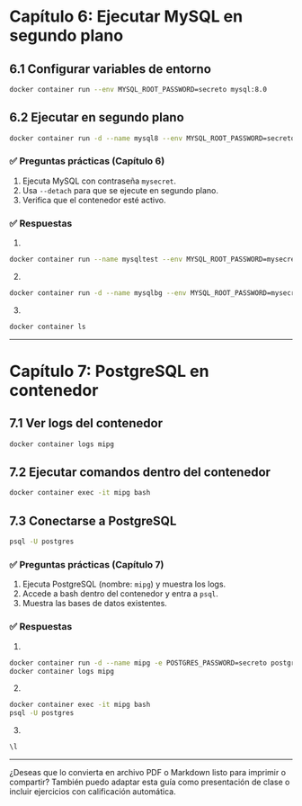 # Capítulo 6: Ejecutar MySQL en segundo plano

## 6.1 Configurar variables de entorno

```bash
docker container run --env MYSQL_ROOT_PASSWORD=secreto mysql:8.0
```

## 6.2 Ejecutar en segundo plano

```bash
docker container run -d --name mysql8 --env MYSQL_ROOT_PASSWORD=secreto mysql:8.0
```

### ✅ Preguntas prácticas (Capítulo 6)

1. Ejecuta MySQL con contraseña `mysecret`.
2. Usa `--detach` para que se ejecute en segundo plano.
3. Verifica que el contenedor esté activo.

### ✅ Respuestas

1.

```bash
docker container run --name mysqltest --env MYSQL_ROOT_PASSWORD=mysecret mysql:8.0
```

2.

```bash
docker container run -d --name mysqlbg --env MYSQL_ROOT_PASSWORD=mysecret mysql:8.0
```

3.

```bash
docker container ls
```

---

# Capítulo 7: PostgreSQL en contenedor

## 7.1 Ver logs del contenedor

```bash
docker container logs mipg
```

## 7.2 Ejecutar comandos dentro del contenedor

```bash
docker container exec -it mipg bash
```

## 7.3 Conectarse a PostgreSQL

```bash
psql -U postgres
```

### ✅ Preguntas prácticas (Capítulo 7)

1. Ejecuta PostgreSQL (nombre: `mipg`) y muestra los logs.
2. Accede a bash dentro del contenedor y entra a `psql`.
3. Muestra las bases de datos existentes.

### ✅ Respuestas

1.

```bash
docker container run -d --name mipg -e POSTGRES_PASSWORD=secreto postgres
docker container logs mipg
```

2.

```bash
docker container exec -it mipg bash
psql -U postgres
```

3.

```sql
\l
```

---

¿Deseas que lo convierta en archivo PDF o Markdown listo para imprimir o compartir? También puedo adaptar esta guía como presentación de clase o incluir ejercicios con calificación automática.
